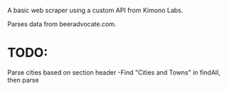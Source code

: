 A basic web scraper using a custom API from Kimono Labs.

Parses data from beeradvocate.com.

TODO:
=====

Parse cities based on section header
-Find "Cities and Towns" in findAll, then parse
